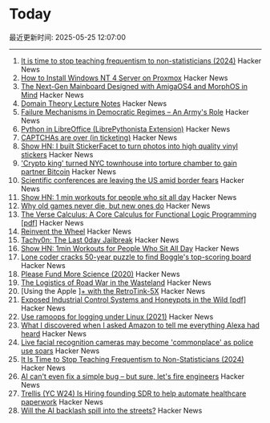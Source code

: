 # Today

最近更新时间: 2025-05-25 12:07:00

--- 
1. [It is time to stop teaching frequentism to non-statisticians (2024)](https://arxiv.org/abs/1201.2590) Hacker News
2. [How to Install Windows NT 4 Server on Proxmox](https://blog.pipetogrep.org/2025/05/23/how-to-install-windows-nt-4-server-on-proxmox/) Hacker News
3. [The Next-Gen Mainboard Designed with AmigaOS4 and MorphOS in Mind](https://mirari.vitasys.nl/) Hacker News
4. [Domain Theory Lecture Notes](https://liamoc.net/forest/dt-001Y/index.xml) Hacker News
5. [Failure Mechanisms in Democratic Regimes – An Army's Role](https://angrystaffofficer.com/2025/03/02/failure-mechanisms-in-democratic-regimes-an-armys-role/) Hacker News
6. [Python in LibreOffice (LibrePythonista Extension)](https://extensions.libreoffice.org/en/extensions/show/99231) Hacker News
7. [CAPTCHAs are over (in ticketing)](https://behind.pretix.eu/2025/05/23/captchas-are-over/) Hacker News
8. [Show HN: I built StickerFacet to turn photos into high quality vinyl stickers](https://stickerfacet.com) Hacker News
9. ['Crypto king' turned NYC townhouse into torture chamber to gain partner Bitcoin](https://www.nbcnewyork.com/new-york-city/manhattan-crypto-kidnapping-torture-bitcoin-password/6277345/) Hacker News
10. [Scientific conferences are leaving the US amid border fears](https://www.nature.com/articles/d41586-025-01636-5) Hacker News
11. [Show HN: 1 min workouts for people who sit all day](https://shortreps.com) Hacker News
12. [Why old games never die, but new ones do](https://pleromanonx86.wordpress.com/2025/05/06/why-old-games-never-die-but-new-ones-do/) Hacker News
13. [The Verse Calculus: A Core Calculus for Functional Logic Programming [pdf]](https://simon.peytonjones.org/assets/pdfs/verse-March23.pdf) Hacker News
14. [Reinvent the Wheel](https://endler.dev/2025/reinvent-the-wheel/) Hacker News
15. [Tachy0n: The Last 0day Jailbreak](https://blog.siguza.net/tachy0n/) Hacker News
16. [Show HN: 1min Workouts for People Who Sit All Day](https://shortreps.com) Hacker News
17. [Lone coder cracks 50-year puzzle to find Boggle's top-scoring board](https://www.ft.com/content/0ab64ced-1ed1-466d-acd3-78510d10c3a1) Hacker News
18. [Please Fund More Science (2020)](https://blog.samaltman.com/please-fund-more-science) Hacker News
19. [The Logistics of Road War in the Wasteland](https://acoup.blog/2025/05/23/collections-the-logistics-of-road-war-in-the-wasteland/) Hacker News
20. [Using the Apple ][+ with the RetroTink-5X](https://nicole.express/2025/apple-ii-more-like-apple-5x.html) Hacker News
21. [Exposed Industrial Control Systems and Honeypots in the Wild [pdf]](https://gsmaragd.github.io/publications/EuroSP2025-ICS/EuroSP2025-ICS.pdf) Hacker News
22. [Use ramoops for logging under Linux (2021)](https://embear.ch/posts/using-ramoops/) Hacker News
23. [What I discovered when I asked Amazon to tell me everything Alexa had heard](https://www.theguardian.com/technology/2025/may/24/what-i-discovered-when-i-asked-amazon-to-tell-me-everything-alexa-had-heard) Hacker News
24. [Live facial recognition cameras may become 'commonplace' as police use soars](https://www.theguardian.com/technology/2025/may/24/police-live-facial-recognition-cameras-england-and-wales) Hacker News
25. [It Is Time to Stop Teaching Frequentism to Non-Statisticians (2024)](https://arxiv.org/abs/1201.2590) Hacker News
26. [AI can't even fix a simple bug – but sure, let's fire engineers](https://nmn.gl/blog/ai-scam) Hacker News
27. [Trellis (YC W24) Is Hiring founding SDR to help automate healthcare paperwork](https://www.ycombinator.com/companies/trellis/jobs/7Ru1X1P-founding-sdr) Hacker News
28. [Will the AI backlash spill into the streets?](https://gabrielweinberg.com/p/will-the-ai-backlash-spill-into-the) Hacker News
